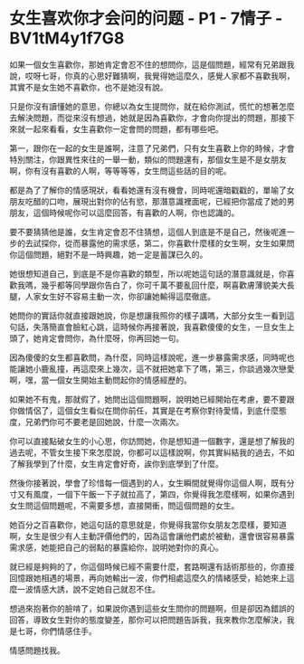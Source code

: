 # 女生喜欢你才会问的问题 - P1 - 7情子 - BV1tM4y1f7G8

如果一個女生喜歡你，那她肯定會忍不住的想問你，這是個問題，經常有兄弟跟我說，哎呀七哥，你真的心思好難猜啊，我覺得她這麼久，感覺人家都不喜歡我啊，其實不是女生她不喜歡你，也不是她沒有說。

只是你沒有讀懂她的意思，你總以為女生提問你，就在給你測試，慌忙的想著怎麼去解決問題，而從來沒有想過，她就是因為喜歡你，才會向你提出的問題，那接下來就一起來看看，女生喜歡你一定會問的問題，都有哪些吧。

第一，跟你在一起的女生是誰啊，注意了兄弟們，只有女生喜歡上你的時候，才會特別關注，你跟異性來往的一舉一動，類似的問題還有，那個女生是不是女朋友啊，你有沒有喜歡的人啊，等等等等，女生問這些話的目的呢。

都是為了了解你的情感現狀，看看她還有沒有機會，同時呢還暗戳戳的，單喻了女朋友吃醋的口吻，展現出對你的佔有慾，那潛意識裡面呢，已經把你當成了她的男朋友，這個時候呢你可以這麼回答，有喜歡的人啊，你也認識的。

要不要猜猜他是誰，女生肯定會忍不住猜想，這個人到底是不是自己，然後呢進一步的去試探你，從而暴露他的需求感，第二，你喜歡什麼樣的女生啊，女生如果問你這個問題，絕對不是一時興趣，她一定是蓄謀已久的。

她很想知道自己，到底是不是你喜歡的類型，所以呢她這句話的潛意識就是，你喜歡我嗎，幾乎都等同學跟你告白了，你可千萬不要亂回什麼，啊喜歡膚薄貌美大長腿，人家女生好不容易主動一次，你卻讓她輸得這麼徹底。

她問你的實話你就直接跟她說，你是想讓我照你的樣子講嗎，大部分女生一看到這句話，失落簡直會臉紅心跳，這時候你再接著說，我喜歡傻傻的女生，一旦女生上頭了，她肯定會問你，為什麼呀，你再回她一句。

因為傻傻的女生都喜歡問，為什麼，同時這樣說呢，進一步暴露需求感，同時呢也能讓她小鹿亂撞，再這麼來上幾次，這不就把她拿下了嗎，第三，你談過幾次戀愛啊，嘿，當一個女生開始主動問起你的情感經歷的。

如果她不有鬼，那就假了，她問出這個問題啊，說明她已經開始在考慮，要不要跟你做情侶了，這個女生看似在問你前任，其實是在考察你對待愛情，到底什麼態度，兄弟們你可不要老是回她說，什麼一次兩次。

你可以直接點破女生的小心思，你訪問她，你是想知道一個數字，還是想了解我的過去呢，不管女生接下來怎麼說，你都可以這樣說啊，你其實糾結我的過去，不如了解我學到了什麼，女生肯定會好奇，誒你到底學到了什麼。

然後你接著說，學會了珍惜每一個遇到的人，女生瞬間就覺得你這個人啊，既有分寸又有風度，一個下午飯一下子就拉高了，第四，你覺得我怎麼樣啊，如果你遇到女生問這個問題呢，不需要多想，直接開衝，問這個問題的女生。

她百分之百喜歡你，她這句話的意思就是，你覺得我當你女朋友怎麼樣，要知道啊，女生是很少有人主動評價他們的，因為這會讓他們處於被動，還會很容易暴露需求感，她能把自己的弱點的暴露給你，說明她對你的真心。

就已經是夠夠的了，你這個時候已經不需要什麼，套路啊還有話術那些的，你直接回憶跟她相遇的場景，再向她輸出一波，你們相處這麼久的情緒感受，給她來上這麼一波情感大誘，說不定她自己就忍不住。

想過來抱著你的臉啃了，如果說你遇到這些女生問你的問題啊，但是卻因為錯誤的回答，導致女生對你的態度變差，那你可以把問題告訴我，我來教你怎麼解決，我是七哥，你們情感住手。

情感問題找我。